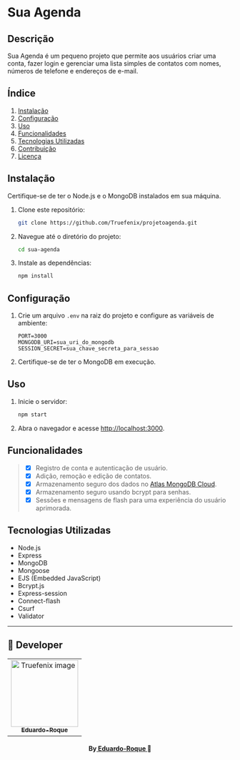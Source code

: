 # Sua Agenda

## Descrição
Sua Agenda é um pequeno projeto que permite aos usuários criar uma conta, fazer login e gerenciar uma lista simples de contatos com nomes, números de telefone e endereços de e-mail.

## Índice

1. [Instalação](#instalação)
2. [Configuração](#configuração)
3. [Uso](#uso)
4. [Funcionalidades](#funcionalidades)
5. [Tecnologias Utilizadas](#tecnologias-utilizadas)
6. [Contribuição](#contribuição)
7. [Licença](#licença)

## Instalação

Certifique-se de ter o Node.js e o MongoDB instalados em sua máquina.

1. Clone este repositório:

    ```bash
    git clone https://github.com/Truefenix/projetoagenda.git
    ```

2. Navegue até o diretório do projeto:

    ```bash
    cd sua-agenda
    ```

3. Instale as dependências:

    ```bash
    npm install
    ```

## Configuração

1. Crie um arquivo `.env` na raiz do projeto e configure as variáveis de ambiente:

    ```env
    PORT=3000
    MONGODB_URI=sua_uri_do_mongodb
    SESSION_SECRET=sua_chave_secreta_para_sessao
    ```

2. Certifique-se de ter o MongoDB em execução.

## Uso

1. Inicie o servidor:

    ```bash
    npm start
    ```

2. Abra o navegador e acesse [http://localhost:3000](http://localhost:3000).

## Funcionalidades

> - [x] Registro de conta e autenticação de usuário.
> - [x] Adição, remoção e edição de contatos.
> - [x] Armazenamento seguro dos dados no [Atlas MongoDB Cloud](https://www.mongodb.com/cloud/atlas/register).
> - [x] Armazenamento seguro usando bcrypt para senhas.
> - [x] Sessões e mensagens de flash para uma experiência do usuário aprimorada.

## Tecnologias Utilizadas

- Node.js
- Express
- MongoDB
- Mongoose
- EJS (Embedded JavaScript)
- Bcrypt.js
- Express-session
- Connect-flash
- Csurf
- Validator

---

##  🐠 Developer
<table align="center">
<tr>
<td align="center">
<a href="https://github.com/Truefenix">
<img src="https://avatars.githubusercontent.com/u/94227038?s=400&u=0c061da14bb3c2f5bf9de8467443f49d7068c365&v=4" width="150px;" alt="Truefenix image" />
<br />
<sub><b>Eduardo-Roque</b></sub>
</a>
</td>
</tr>
</table>

<h4 align="center">
By<a href="https://github.com/Truefenix" target="_blank"> Eduardo-Roque </a>🐠
</h4>
